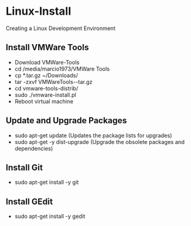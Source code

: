 
# Linux-Install
Creating a Linux Development Environment


## Install VMWare Tools
  
* Download VMWare-Tools
* cd /media/marcio1973/VMWare Tools
* cp *.tar.gz ~/Downloads/
* tar -zxvf VMWareTools-<version>-tar.gz
* cd vmware-tools-distrib/
* sudo ./vmware-install.pl
* Reboot virtual machine


## Update and Upgrade Packages

* sudo apt-get update (Updates the package lists for upgrades)
* sudo apt-get -y dist-upgrade (Upgrade the obsolete packages and dependencies)


## Install Git

* sudo apt-get install -y git 


## Install GEdit
* sudo apt-get install -y gedit
